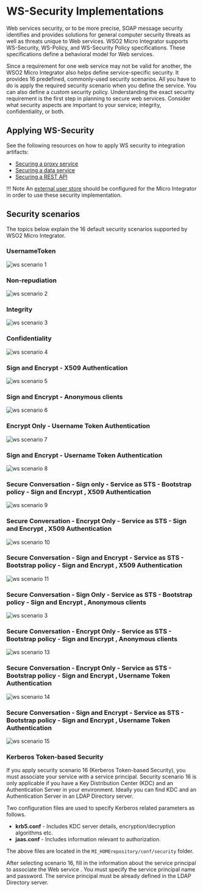 # WS-Security Implementations

Web services security, or to be more precise, SOAP message security
identifies and provides solutions for general computer security threats
as well as threats unique to Web services. WSO2 Micro Integrator supports WS-Security,
WS-Policy, and WS-Security Policy specifications. These specifications
define a behavioral model for Web services. 

Since a requirement for one
web service may not be valid for another, the WSO2 Micro Integrator also helps define service-specific security.
It provides 16 predefined, commonly-used security scenarios. All you
have to do is apply the required security scenario when you define the service. You can also define a custom security
policy. Understanding the exact security requirement is the first step
in planning to secure web services. Consider what security aspects are
important to your service; integrity, confidentiality,
or both.

## Applying WS-Security

See the following resources on how to apply WS security to integration artifacts:

-	[Securing a proxy service](../../../develop/advanced-development/applying-security-to-a-proxy-service)
-	[Securing a data service](../../../develop/creating-artifacts/data-services/securing-data-services)
-	[Securing a REST API](../../../develop/advanced-development/applying-security-to-an-api)

!!! Note
	An [external user store](../../../setup/user_stores/setting_up_a_userstore) should be configured for the Micro Integrator in order to use these security implementation.

## Security scenarios

The topics below explain the 16 default security scenarios supported by WSO2 Micro Integrator.

### UsernameToken

![ws scenario 1]({{base_path}}/assets/img/integrate/ws-security/scenario1.png)

### Non-repudiation

![ws scenario 2]({{base_path}}/assets/img/integrate/ws-security/scenario2.png)

### Integrity

![ws scenario 3]({{base_path}}/assets/img/integrate/ws-security/scenario3.png)

### Confidentiality

![ws scenario 4]({{base_path}}/assets/img/integrate/ws-security/scenario4.png)

### Sign and Encrypt - X509 Authentication

![ws scenario 5]({{base_path}}/assets/img/integrate/ws-security/scenario5.png)

### Sign and Encrypt - Anonymous clients

![ws scenario 6]({{base_path}}/assets/img/integrate/ws-security/scenario6.png)

### Encrypt Only - Username Token Authentication

![ws scenario 7]({{base_path}}/assets/img/integrate/ws-security/scenario7.png)

### Sign and Encrypt - Username Token Authentication

![ws scenario 8]({{base_path}}/assets/img/integrate/ws-security/scenario8.png)

### Secure Conversation - Sign only - Service as STS - Bootstrap policy - Sign and Encrypt , X509 Authentication

![ws scenario 9]({{base_path}}/assets/img/integrate/ws-security/scenario9.png)

### Secure Conversation - Encrypt Only - Service as STS - Sign and Encrypt , X509 Authentication

![ws scenario 10]({{base_path}}/assets/img/integrate/ws-security/scenario10.png)

### Secure Conversation - Sign and Encrypt - Service as STS - Bootstrap policy - Sign and Encrypt , X509 Authentication

![ws scenario 11]({{base_path}}/assets/img/integrate/ws-security/scenario11.png)

### Secure Conversation - Sign Only - Service as STS - Bootstrap policy - Sign and Encrypt , Anonymous clients

![ws scenario 3]({{base_path}}/assets/img/integrate/ws-security/scenario12.png)

### Secure Conversation - Encrypt Only - Service as STS - Bootstrap policy - Sign and Encrypt , Anonymous clients

![ws scenario 13]({{base_path}}/assets/img/integrate/ws-security/scenario13.png)

### Secure Conversation - Encrypt Only - Service as STS - Bootstrap policy - Sign and Encrypt , Username Token Authentication

![ws scenario 14]({{base_path}}/assets/img/integrate/ws-security/scenario14.png)

### Secure Conversation - Sign and Encrypt - Service as STS - Bootstrap policy - Sign and Encrypt , Username Token Authentication

![ws scenario 15]({{base_path}}/assets/img/integrate/ws-security/scenario15.png)

### Kerberos Token-based Security

If you apply security scenario 16 (Kerberos Token-based Security), you
must associate your service with a service principal. Security scenario
16 is only applicable if you have a Key Distribution Center (KDC) and an
Authentication Server in your environment. Ideally you can find KDC and
an Authentication Server in an LDAP Directory server.

Two configuration files are used to specify Kerberos related parameters
as follows.

-   **krb5.conf** - Includes KDC server details, encryption/decryption
    algorithms etc.
-   **jaas.conf** - Includes information relevant to authorization.

The above files are located in the `MI_HOMErepository/conf/security` folder.  

After selecting scenario 16, fill in the information about the service
principal to associate the Web service . You must specify the
service principal name and password. The service principal must be
already defined in the LDAP Directory server.
